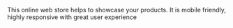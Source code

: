 This online web store helps to showcase your products. It is mobile friendly, highly responsive with great user experience
